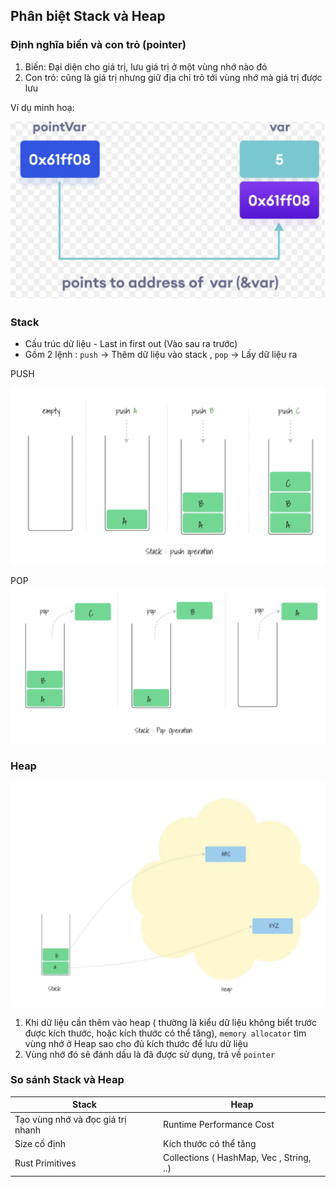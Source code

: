 ## Phân biệt Stack và Heap 

### Định nghĩa biến và con trỏ (pointer)

1.  Biến: Đại diện cho giá trị, lưu giá trị ở một vùng nhớ nào đó 
2. Con trỏ: cũng là giá trị nhưng giữ địa chỉ trỏ tới vùng nhớ mà giá trị được lưu 

Ví dụ minh hoạ:

![Pointer](./assets/Pointer.png)


### Stack

+ Cấu trúc dữ liệu - Last in first out (Vào sau ra trước)
+ Gồm 2 lệnh : `push` -> Thêm dữ liệu vào stack , `pop` -> Lấy dữ liệu ra


PUSH

![Cách thức hoạt động của Stack](./assets/Stack01.png)

POP
![Cách thức hoạt động của Stack](./assets/Stack02.png)


### Heap 


![Cách thức hoạt động của Heap](./assets/Heap.png)

1. Khi dữ liệu cần thêm vào heap ( thường là kiểu dữ liệu không biết trước được kích thước, hoặc kích thước có thể tăng), `memory allocator` tìm vùng nhớ ở Heap sao cho đủ kích thước để lưu dữ liệu
2. Vùng nhớ đó sẽ đánh dấu là đã được sử dụng, trả về `pointer` 


### So sánh Stack và Heap 

| Stack       | Heap        |
| ----------- | ----------- |      
| Tạo vùng nhớ và đọc giá trị nhanh      | Runtime Performance Cost       |      
| Size cố định   | Kích thước có thể tăng        |    
| Rust Primitives   | Collections ( HashMap, Vec , String, ..)        |
